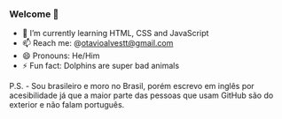 ### Welcome 👋

- 🌱 I’m currently learning HTML, CSS and JavaScript
- 📫 Reach me: @otavioalvestt@gmail.com
- 😄 Pronouns: He/Him
- ⚡ Fun fact: Dolphins are super bad animals

P.S. - Sou brasileiro e moro no Brasil, porém escrevo em inglês por acesibilidade
já que a maior parte das pessoas que usam GitHub são do exterior e não falam português.
